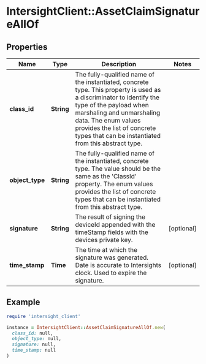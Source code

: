 # IntersightClient::AssetClaimSignatureAllOf

## Properties

| Name | Type | Description | Notes |
| ---- | ---- | ----------- | ----- |
| **class_id** | **String** | The fully-qualified name of the instantiated, concrete type. This property is used as a discriminator to identify the type of the payload when marshaling and unmarshaling data. The enum values provides the list of concrete types that can be instantiated from this abstract type. |  |
| **object_type** | **String** | The fully-qualified name of the instantiated, concrete type. The value should be the same as the &#39;ClassId&#39; property. The enum values provides the list of concrete types that can be instantiated from this abstract type. |  |
| **signature** | **String** | The result of signing the deviceId appended with the timeStamp fields with the devices private key. | [optional] |
| **time_stamp** | **Time** | The time at which the signature was generated. Date is accurate to Intersights clock. Used to expire the signature. | [optional] |

## Example

```ruby
require 'intersight_client'

instance = IntersightClient::AssetClaimSignatureAllOf.new(
  class_id: null,
  object_type: null,
  signature: null,
  time_stamp: null
)
```


